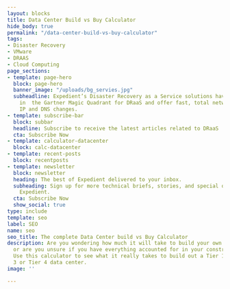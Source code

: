 ```yaml
---
layout: blocks
title: Data Center Build vs Buy Calculator
hide_body: true
permalink: "/data-center-build-vs-buy-calculator"
tags:
- Disaster Recovery
- VMware
- DRAAS
- Cloud Computing
page_sections:
- template: page-hero
  block: page-hero
  banner_image: "/uploads/bg_servies.jpg"
  subheadline: Expedient’s Disaster Recovery as a Service solutions have been recognized
    in  the Gartner Magic Quadrant for DRaaS and offer fast, total network failover  without
    IP and DNS changes.
- template: subscribe-bar
  block: subbar
  headline: Subscribe to receive the latest articles related to DRaaS
  cta: Subscribe Now
- template: calculator-datacenter
  block: calc-datacenter
- template: recent-posts
  block: recentposts
- template: newsletter
  block: newsletter
  heading: The best of Expedient delivered to your inbox.
  subheading: Sign up for more technical briefs, stories, and special offers from
    Expedient.
  cta: Subscribe Now
  show_social: true
type: include
template: seo
label: SEO
name: seo
seo_title: The complete Data Center build vs Buy Calculator
description: Are you wondering how much it will take to build your own data center
  or are you unsure if you have everything accounted for in your construction budget?
  Use this calculator to see what it really takes to build out a Tier 1, Tier 2, Tier
  3 or Tier 4 data center.
image: ''

---
```

